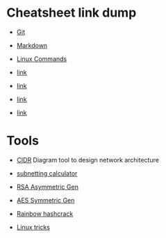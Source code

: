 # Cheatsheet link dump

- [Git](https://education.github.com/git-cheat-sheet-education.pdf)
- [Markdown](https://quickref.me/markdown.html)
- [Linux Commands](https://www.hostinger.com/tutorials/linux-commands)

- [link]()

- [link]()
- [link]()
- [link]()

# Tools

- [CIDR](https://aws.amazon.com/what-is/cidr/) Diagram tool to design network architecture  
- [subnetting calculator](https://www.calculator.net/ip-subnet-calculator.html) 

- [RSA Asymmetric Gen](https://www.javainuse.com/rsagenerator)
- [AES Symmetric Gen](https://www.javainuse.com/aesgenerator)
- [Rainbow hashcrack](https://crackstation.net/)
- [Linux tricks](https://www.youtube.com/watch?v=gd7BXuUQ91w)